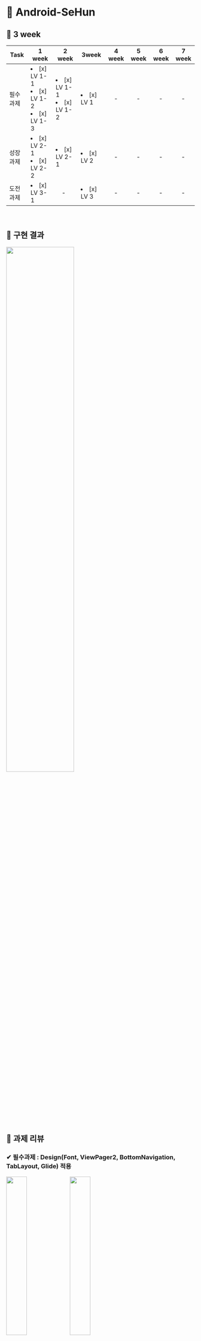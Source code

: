# &#128154; Android-SeHun

## &#128204; 3 week

| Task           |1 week|2 week|3week|4 week|5 week|6 week|7 week|
|----------------|---------------|---------------|----------------|-----------|-----------|-----------|-----------|
| 필수 과제 | <li> [x] LV 1-1</li><li> [x] LV 1-2</li><li> [x] LV 1-3 | <li> [x] LV 1-1</li><li> [x] LV 1-2</li> |<li> [x] LV 1</li> |　-|　-|　-|　-|
| 성장 과제 | <li> [x] LV 2-1</li><li> [x] LV 2-2 | <li> [x] LV 2-1 |<li> [x] LV 2</li> |　-|　-|　-|　-|
| 도전 과제 | <li> [x] LV 3-1</li> |　-|<li> [x] LV 3</li> |　-|　-|　-|　-|

<br/>

## &#128204; 구현 결과

<img src="https://user-images.githubusercontent.com/81347125/169523368-0f123944-66d8-4520-b6a6-eb9684c2ab44.gif" width="60%">
<br>

## &#128204; 과제 리뷰

### &#10004; 필수과제 : Design(Font, ViewPager2, BottomNavigation, TabLayout, Glide) 적용

<img src="https://user-images.githubusercontent.com/81347125/169509966-1c8e9a33-f2db-44c9-b555-508f534a753e.png" width = "33%"> <img src="https://user-images.githubusercontent.com/81347125/169509963-7a23c8f1-7c9a-4dfc-9ab5-84d6b5da5cc6.png" width = "33%"> <img src="https://user-images.githubusercontent.com/81347125/169509955-a86d1753-9410-413a-881c-56499b80073e.png" width="33%">
<br>


#### 1. Font 적용

> 추후 textAppearance로 수정하기 위해, 따로 fontfamily를 만들지 않고, 바로 적용시킴

 ``` kotlin
  android:fontFamily="@font/notosanskr_bold"
 ```

#### 2. ViewPager2 및 BottomNavigation 구현

> 1. res에 menu타입 리소스 파일 생성 및 item 추가

 ``` kotlin
<?xml version="1.0" encoding="utf-8"?>
<menu xmlns:android="http://schemas.android.com/apk/res/android">

    <item
        android:id="@+id/menu_profile"
        android:icon="@drawable/ic_union"
        android:title="@string/menu_profile" />
        ...
</menu>
 ```

> 2. HomeActivity에 ViewPager2 및 BottomNavi 배치

 ``` kotlin
<?xml version="1.0" encoding="utf-8"?>
<androidx.constraintlayout.widget.ConstraintLayout xmlns:android="http://schemas.android.com/apk/res/android"
   ... >

    <androidx.viewpager2.widget.ViewPager2
        android:id="@+id/vp_home_viewpager2"
        android:layout_width="match_parent"
        android:layout_height="0dp"
        ... />


    <com.google.android.material.bottomnavigation.BottomNavigationView
        android:id="@+id/bnv_home"
        android:layout_width="match_parent"
        android:layout_height="wrap_content"
        android:background="@color/sopt_white"
        app:itemIconTint="@color/selector_menu_color"
        app:itemRippleColor="@color/sopt_main_purple"
        app:itemTextColor="@color/selector_menu_color"
        app:layout_constraintBottom_toBottomOf="parent"
        app:menu="@menu/menu_home" />

</androidx.constraintlayout.widget.ConstraintLayout>
 ```

> 3. ViewPagerAdapter 구현

 ``` kotlin
class ViewPagerAdapter(fragmentActivity: FragmentActivity) :
    FragmentStateAdapter(fragmentActivity) {
    val fragments = mutableListOf<Fragment>()

    override fun getItemCount(): Int = fragments.size

    override fun createFragment(position: Int): Fragment = fragments[position]
}
 ```

 > 4. ViewPagerAdapter 및 BottomNavi 연동

 ``` kotlin
 private lateinit var viewPagerAdapter: ViewPagerAdapter

 private fun initAdapter() {
    val fragmentList = listOf(ProfileFragment(), HomeFragment(), CameraFragment())
    viewPagerAdapter = ViewPagerAdapter(this)
    viewPagerAdapter.fragments.addAll(fragmentList)

    binding.vpHomeViewpager2.adapter = viewPagerAdapter
}

    private fun initBottomNavi() {
    with(binding) {
        vpHomeViewpager2.registerOnPageChangeCallback(object :
            ViewPager2.OnPageChangeCallback() {
            override fun onPageSelected(position: Int) {
                bnvHome.menu.getItem(position).isChecked = true
            }
        })

        bnvHome.setOnItemSelectedListener { // BottomNavi는 setOnItemSelectedListener 메소드 이용
            when (it.itemId) {
                R.id.menu_profile -> {
                    vpHomeViewpager2.currentItem = FIRST_FRAGMENT
                    return@setOnItemSelectedListener true
                }
                R.id.menu_home -> {
                    vpHomeViewpager2.currentItem = SECOND_FRAGMENT
                    return@setOnItemSelectedListener true
                }
                else -> {
                    vpHomeViewpager2.currentItem = THIRD_FRAGMENT
                    return@setOnItemSelectedListener true
                }
            }
        }
    }
}

companion object {
    const val FIRST_FRAGMENT = 0
    const val SECOND_FRAGMENT = 1
    const val THIRD_FRAGMENT = 2
}
 ```

 #### 3. TabLayout 구현

 > 1. HomeFragment에 TabLayout 배치 및 구성 요소 디자인

 ``` kotlin
<com.google.android.material.tabs.TabLayout
        android:id="@+id/tl_homefragment_follow"
        android:layout_width="match_parent"
        android:layout_height="wrap_content"
        android:layout_marginTop="23dp"
        app:layout_constraintTop_toBottomOf="@+id/tv_homefragment_github"
        app:tabIndicatorColor="@color/sopt_main_purple"
        app:tabRippleColor="@color/sopt_main_purple"
        app:tabSelectedTextColor="@color/sopt_main_purple"
        app:tabTextAppearance="@style/tab_text"
        app:tabTextColor="@color/gray">
        ...
    </com.google.android.material.tabs.TabLayout>
 ```

 > 2. TabLayout과 연동할 ViewPagerAdapter 구현

 ``` kotlin
class TabViewPagerAdapter(fragment: Fragment) :
    FragmentStateAdapter(fragment) {
    val fragments = mutableListOf<Fragment>()

    override fun getItemCount(): Int = fragments.size

    override fun createFragment(position: Int): Fragment = fragments[position]
}
 ```

 > 3. ViewPagerAdapter 및 TabLayout 연동

 ``` kotlin
 private lateinit var tabViewPagerAdapter: TabViewPagerAdapter

 private fun initAdapter() {
    val fragmentList = listOf(FollowFragment(), FollowingFragment())

    tabViewPagerAdapter = TabViewPagerAdapter(this)
    tabViewPagerAdapter.fragments.addAll(fragmentList)

    binding.vpHomefragmentViewpager2.adapter = tabViewPagerAdapter
    }

private fun initTabLayout() {
    val tabLabel = listOf("팔로잉", "팔로워")

    TabLayoutMediator(
        binding.tlHomefragmentFollow,
        binding.vpHomefragmentViewpager2
    ) { tab, position ->
        tab.text = tabLabel[position]
    }.attach()
    }
 ```

 #### 4. 프로필 사진 Glide 처리하기

 > 1. BuildGradle 수정

 ``` kotlin
 //glide
 implementation 'com.github.bumptech.glide:glide:4.13.0'
 annotationProcessor 'com.github.bumptech.glide:compiler:4.13.0'
 ```

 > 2. BindingAdapter에 Glide함수 추가

 ``` kotlin
@JvmStatic
@BindingAdapter("imgGlide")
fun setGlideImage(imageview: ImageView, image: Int) {
    Glide.with(imageview.context)
        .load(image)
        .circleCrop()
        .into(imageview)
}
 ```

 > 3. 필요한 레이아웃에서 적용

 ``` kotlin
 app:imgGlide="@{home.resid}"
}
 ```

 > 4. Glide된 이미지 테두리 만들기(약간 야매..)

 ``` kotlin
 android:background="@drawable/circle_profile_border_2dp"
 android:padding="2dp"
 ```
---

### &#10004; 성장과제 : ViewPager2 중첩 스크롤 문제 해결하기

<img src="https://user-images.githubusercontent.com/81347125/169517178-f402fe4f-44ef-4c05-95e5-d33ce2940aa8.png" width = "40%">
<br>

#### 1. 방향이 동일한 ViewPager2 객체 내의 스크롤 뷰를 지원하기 위해 ViewPager2 객체의 requestDisallowInterceptTouchEvent()를 호출

> 1. [NestedScrollableHost](https://github.com/macbook-plz-30th-THE-SOPT-android-team4/SeHun/blob/main/app/src/main/java/com/example/sehun/util/NestedScrollableHost.kt) 추가

> 2. 필요한 자식 ViewPager2에 아래와 같이 추가

 ``` kotlin
 <com.example.sehun.util.NestedScrollableHost
        android:layout_width="match_parent"
        android:layout_height="0dp"
        ...>

        <androidx.viewpager2.widget.ViewPager2
           ... />

  </com.example.sehun.util.NestedScrollableHost>
 ```

> 부모와 자식이 ScrollView가 되는 상황이라면, 부모.requestDisallowInterceptTouchEvent(true)를 통해 부모에게 TouchEvent를 빼앗기지 않도록 하는 메소드임

> NestedScrolableHost 레이아웃은 스크롤이 가능한 하나의 자식만 가질 수 있음

---

### &#10004; 도전과제 : 갤러리에서 이미지 호출하기

<img src="https://user-images.githubusercontent.com/81347125/169519541-3d3352d1-8600-4d31-8c50-7566498d00bc.png" width = "40%">
<br>

> 1. Manifest에 권한 추가

 ``` kotlin
<!--갤러리 권한-->
<uses-permission android:name="android.permission.READ_EXTERNAL_STORAGE" />
<!--카메라 권한-->
<uses-permission android:name="android.permission.CAMERA" />
 ```

 > 2. CameraFragment에 intent를 이용한 갤러리 접근 관련 메소드 추가

 ``` kotlin
val requestPermissionLauncher =
    registerForActivityResult(ActivityResultContracts.RequestPermission()) { result: Boolean ->
        if (result) {
            requireContext().shortToast("권한요청이 승인되었습니다.")
            selectImage()
        } else
            requireContext().shortToast("권한요청이 거절되었습니다.")
    }

private fun aboutPermission() {
    if (ContextCompat.checkSelfPermission(
            requireContext(),
            Manifest.permission.READ_EXTERNAL_STORAGE
        ) == PackageManager.PERMISSION_GRANTED
    ) {
        requireContext().shortToast("권한이 이미 있습니다.")
        selectImage()
    } else if (ContextCompat.checkSelfPermission(
            requireContext(),
            Manifest.permission.READ_EXTERNAL_STORAGE
        ) == PackageManager.PERMISSION_DENIED
    ) {
        requireContext().shortToast("권한이 없습니다.")
        requestPermissionLauncher.launch(Manifest.permission.READ_EXTERNAL_STORAGE)
    }
}
 ```

 > 3. 이미지를 uri형식으로 받고, Glide 처리 후 띄워주기

 ``` kotlin
val getContent =
    registerForActivityResult(ActivityResultContracts.GetContent()) { uri: Uri? ->
        context?.let {
            Glide.with(it)
                .load(uri)
                .circleCrop()
                .into(binding.ivCameraSelectedimage)
        }
    }

private fun selectImage() {

    getContent.launch("image/*")
}
 ```

---

## &#128204; 추가자료

#### 1. Glide 더 [알아보기](https://s2ehun.tistory.com/)

#### 2. ViewPager2 중첩 스크롤 문제 더 [알아보기](https://s2ehun.tistory.com/)
